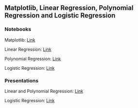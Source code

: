 ## 	Matplotlib, Linear Regression, Polynomial Regression and Logistic Regression
### Notebooks
Matplotlib: [Link](./Matplotlib.ipynb)

Linear Regression: [Link](./Linear_Regression.ipynb)

Polynomial Regression: [Link](./Polynomial_Regression.ipynb)

Logistic Regression: [Link](./Logistic_Regression.ipynb)

### Presentations
Linear and Polynomial Regression: [Link](./Linear&Polunomial_Regression.pdf)

Logistic Regression: [Link](./Logistic_Regression.pdf)
